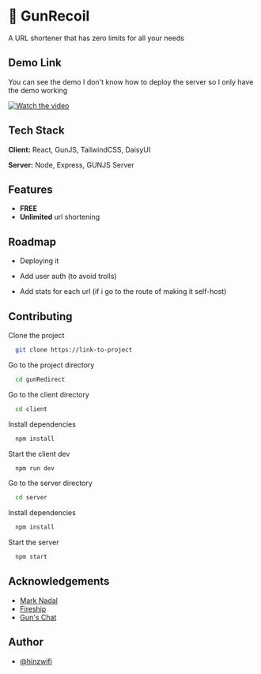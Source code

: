 # 🔫 GunRecoil

A URL shortener that has zero limits for all your needs

## Demo Link

You can see the demo I don't know how to deploy the server so I only have the demo working

[![Watch the video](https://img.youtube.com/vi/o2fttm8Ir6s/maxresdefault.jpg)](https://youtu.be/o2fttm8Ir6s)


## Tech Stack

**Client:** React, GunJS, TailwindCSS, DaisyUI

**Server:** Node, Express, GUNJS Server

## Features

- **FREE**
- **Unlimited** url shortening

## Roadmap

- Deploying it

- Add user auth (to avoid trolls)

- Add stats for each url (if i go to the route of making it self-host)

## Contributing

Clone the project

```bash
  git clone https://link-to-project
```

Go to the project directory

```bash
  cd gunRedirect
```

Go to the client directory

```bash
  cd client
```

Install dependencies

```bash
  npm install
```

Start the client dev

```bash
  npm run dev
```

Go to the server directory

```bash
  cd server
```

Install dependencies

```bash
  npm install
```

Start the server

```bash
  npm start
```


## Acknowledgements

- [Mark Nadal](https://twitter.com/marknadal)
- [Fireship](https://www.youtube.com/channel/UCsBjURrPoezykLs9EqgamOA)
- [Gun's Chat](http://chat.gun.eco/)

## Author

- [@hinzwifi](https://www.github.com/hinzwifi)
